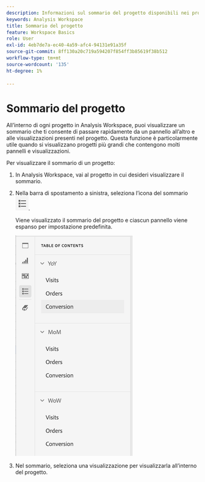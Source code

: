```yaml
---
description: Informazioni sul sommario del progetto disponibili nei progetti
keywords: Analysis Workspace
title: Sommario del progetto
feature: Workspace Basics
role: User
exl-id: 4eb7de7a-ec40-4a59-afc4-94131e91a35f
source-git-commit: 8ff130a20c719a594207f854ff3b85619f38b512
workflow-type: tm+mt
source-wordcount: '135'
ht-degree: 1%

---
```


# Sommario del progetto

All’interno di ogni progetto in Analysis Workspace, puoi visualizzare un sommario che ti consente di passare rapidamente da un pannello all’altro e alle visualizzazioni presenti nel progetto. Questa funzione è particolarmente utile quando si visualizzano progetti più grandi che contengono molti pannelli e visualizzazioni.

Per visualizzare il sommario di un progetto:

1. In Analysis Workspace, vai al progetto in cui desideri visualizzare il sommario.

1. Nella barra di spostamento a sinistra, seleziona l’icona del sommario ![icona sommario](assets/toc-icon.png).

   Viene visualizzato il sommario del progetto e ciascun pannello viene espanso per impostazione predefinita.

   ![Sommario progetto espanso](assets/project-toc-expanded.png)

1. Nel sommario, seleziona una visualizzazione per visualizzarla all’interno del progetto.
